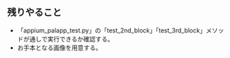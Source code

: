 ## 残りやること

- 「appium_palapp_test.py」の「test_2nd_block」「test_3rd_block」メソッドが通しで実行できるか確認する。
- お手本となる画像を用意する。


